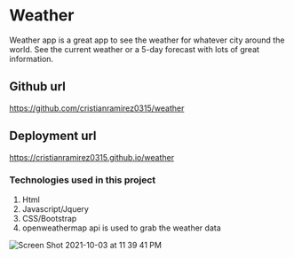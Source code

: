 # Weather

Weather app is a great app to see the weather for whatever city around the world.
See the current weather or a 5-day forecast with lots of great information.


## Github url
https://github.com/cristianramirez0315/weather

## Deployment url
https://cristianramirez0315.github.io/weather

### Technologies used in this project
1. Html
2. Javascript/Jquery
3. CSS/Bootstrap
4. openweathermap api is used to grab the weather data


![Screen Shot 2021-10-03 at 11 39 41 PM](https://user-images.githubusercontent.com/41925559/135789507-e4ce271e-d638-438e-86d4-51f7a01e8dc7.png)